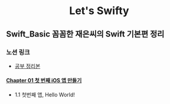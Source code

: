 <div align=center>

# Let's Swifty
</div>

## Swift_Basic 꼼꼼한 재은씨의 Swift 기본편 정리

### 노션 링크
- [공부 정리본](https://www.notion.so/Workspace-60cdccac03ad4deb83a1067577e2cab3)

#### [Chapter 01 첫 번째 iOS 앱 만들기](https://www.notion.so/Chapter-1-29602d5733f342319cd5b15e676ca8c6)
- 1.1 첫번째 앱, Hello World!
